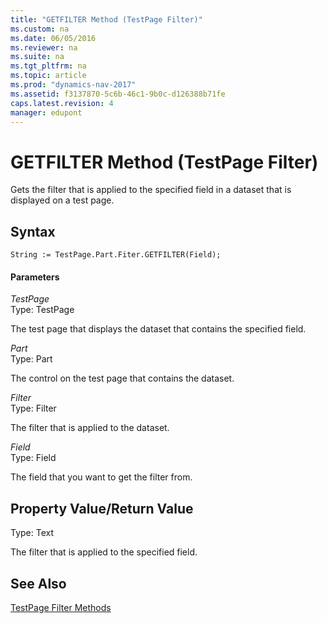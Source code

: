 ```yaml
---
title: "GETFILTER Method (TestPage Filter)"
ms.custom: na
ms.date: 06/05/2016
ms.reviewer: na
ms.suite: na
ms.tgt_pltfrm: na
ms.topic: article
ms.prod: "dynamics-nav-2017"
ms.assetid: f3137870-5c6b-46c1-9b0c-d126388b71fe
caps.latest.revision: 4
manager: edupont
---
```

# GETFILTER Method (TestPage Filter)
Gets the filter that is applied to the specified field in a dataset that is displayed on a test page.  
  
## Syntax  
  
```  
String := TestPage.Part.Fiter.GETFILTER(Field);  
```  
  
#### Parameters  
 *TestPage*  
 Type: TestPage  
  
 The test page that displays the dataset that contains the specified field.  
  
 *Part*  
 Type: Part  
  
 The control on the test page that contains the dataset.  
  
 *Filter*  
 Type: Filter  
  
 The filter that is applied to the dataset.  
  
 *Field*  
 Type: Field  
  
 The field that you want to get the filter from.  
  
## Property Value/Return Value  
 Type: Text  
  
 The filter that is applied to the specified field.  
  
## See Also  
 [TestPage Filter Methods](TestPage-Filter-Methods.md)